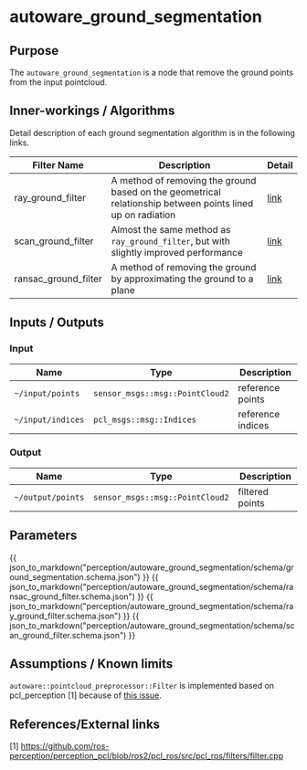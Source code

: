 # autoware_ground_segmentation

## Purpose

The `autoware_ground_segmentation` is a node that remove the ground points from the input pointcloud.

## Inner-workings / Algorithms

Detail description of each ground segmentation algorithm is in the following links.

| Filter Name          | Description                                                                                                | Detail                               |
| -------------------- | ---------------------------------------------------------------------------------------------------------- | ------------------------------------ |
| ray_ground_filter    | A method of removing the ground based on the geometrical relationship between points lined up on radiation | [link](docs/ray-ground-filter.md)    |
| scan_ground_filter   | Almost the same method as `ray_ground_filter`, but with slightly improved performance                      | [link](docs/scan-ground-filter.md)   |
| ransac_ground_filter | A method of removing the ground by approximating the ground to a plane                                     | [link](docs/ransac-ground-filter.md) |

## Inputs / Outputs

### Input

| Name              | Type                            | Description       |
| ----------------- | ------------------------------- | ----------------- |
| `~/input/points`  | `sensor_msgs::msg::PointCloud2` | reference points  |
| `~/input/indices` | `pcl_msgs::msg::Indices`        | reference indices |

### Output

| Name              | Type                            | Description     |
| ----------------- | ------------------------------- | --------------- |
| `~/output/points` | `sensor_msgs::msg::PointCloud2` | filtered points |

## Parameters
{{ json_to_markdown("perception/autoware_ground_segmentation/schema/ground_segmentation.schema.json") }}
{{ json_to_markdown("perception/autoware_ground_segmentation/schema/ransac_ground_filter.schema.json") }}
{{ json_to_markdown("perception/autoware_ground_segmentation/schema/ray_ground_filter.schema.json") }}
{{ json_to_markdown("perception/autoware_ground_segmentation/schema/scan_ground_filter.schema.json") }}




## Assumptions / Known limits

`autoware::pointcloud_preprocessor::Filter` is implemented based on pcl_perception [1] because of [this issue](https://github.com/ros-perception/perception_pcl/issues/9).

## References/External links

[1] <https://github.com/ros-perception/perception_pcl/blob/ros2/pcl_ros/src/pcl_ros/filters/filter.cpp>
